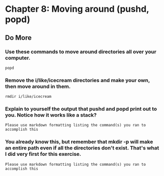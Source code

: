 
# Chapter 8: Moving around (pushd, popd)

## Do More

### Use these commands to move around directories all over your computer.

`popd`
      
### Remove the i/like/icecream directories and make your own, then move around in them.

`rmdir i/like/icecream`
    
### Explain to yourself the output that pushd and popd print out to you. Notice how it works like a stack?

    Please use markdown formatting listing the command(s) you ran to accomplish this

### You already know this, but remember that mkdir -p will make an entire path even if all the directories don't exist. That's what I did very first for this exercise.

    Please use markdown formatting listing the command(s) you ran to accomplish this
    
